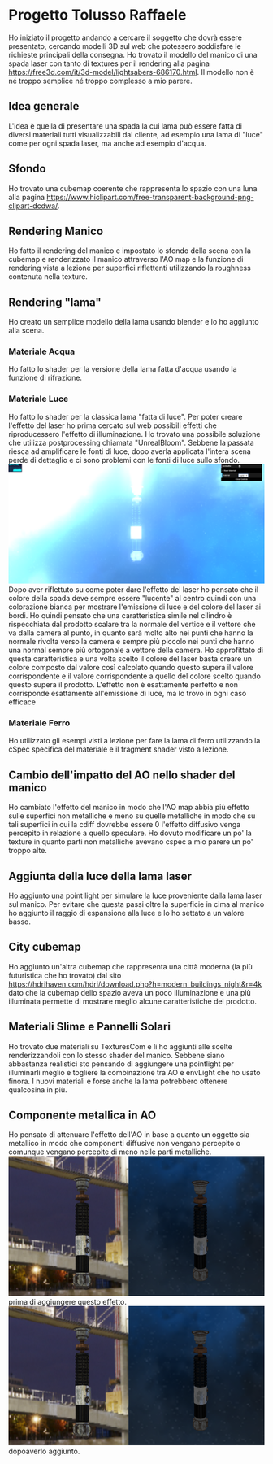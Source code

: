 # Progetto Tolusso Raffaele 
Ho iniziato il progetto andando a cercare il soggetto che dovrà essere presentato, cercando modelli 3D sul web che potessero soddisfare le richieste principali della consegna. Ho trovato il modello del manico di una spada laser con tanto di textures per il rendering alla pagina https://free3d.com/it/3d-model/lightsabers-686170.html. Il modello non è né troppo semplice né troppo complesso a mio parere.
## Idea generale
L'idea è quella di presentare una spada la cui lama può essere fatta di diversi materiali tutti visualizzabili dal cliente, ad esempio una lama di "luce" come per ogni spada laser, ma anche ad esempio d'acqua.
## Sfondo
Ho trovato una cubemap coerente che rappresenta lo spazio con una luna alla pagina https://www.hiclipart.com/free-transparent-background-png-clipart-dcdwa/.
## Rendering Manico
Ho fatto il rendering del manico e impostato lo sfondo della scena con la cubemap e renderizzato il manico attraverso l'AO map e la funzione di rendering vista a lezione per superfici riflettenti utilizzando la roughness contenuta nella texture.
## Rendering "lama" 
Ho creato un semplice modello della lama usando blender e lo ho aggiunto alla scena.
### Materiale Acqua
Ho fatto lo shader per la versione della lama fatta d'acqua usando la funzione di rifrazione.
### Materiale Luce
Ho fatto lo shader per la classica lama "fatta di luce". Per poter creare l'effetto del laser ho prima cercato sul web possibili effetti che riproducessero l'effetto di illuminazione. Ho trovato una possibile soluzione che utilizza postprocessing chiamata "UnrealBloom". Sebbene la passata riesca ad amplificare le fonti di luce, dopo averla applicata l'intera scena perde di dettaglio e ci sono problemi con le fonti di luce sullo sfondo. 
![risultato utilizzando UnrealBloom](images/UnrealBloom.png) 
Dopo aver riflettuto su come poter dare l'effetto del laser ho pensato che il colore della spada deve sempre essere "lucente" al centro quindi con una colorazione bianca per mostrare l'emissione di luce e del colore del laser ai bordi. Ho quindi pensato che una caratteristica simile nel cilindro è rispecchiata dal prodotto scalare tra la normale del vertice e il vettore che va dalla camera al punto, in quanto sarà molto alto nei punti che hanno la normale rivolta verso la camera e sempre più piccolo nei punti che hanno una normal sempre più ortogonale a vettore della camera. Ho approfittato di questa caratteristica e una volta scelto il colore del laser basta creare un colore composto dal valore così calcolato quando questo supera il valore corrispondente e il valore corrispondente a quello del colore scelto quando questo supera il prodotto. L'effetto non è esattamente perfetto e non corrisponde esattamente all'emissione di luce, ma lo trovo in ogni caso efficace
### Materiale Ferro
Ho utilizzato gli esempi visti a lezione per fare la lama di ferro utilizzando la cSpec specifica del materiale e il fragment shader visto a lezione.
## Cambio dell'impatto del AO nello shader del manico
Ho cambiato l'effetto del manico in modo che l'AO map abbia più effetto sulle superfici non metalliche e meno su quelle metalliche in modo che su tali superfici in cui la cdiff dovrebbe essere 0 l'effetto diffusivo venga percepito in relazione a quello speculare. Ho dovuto modificare un po' la texture in quanto parti non metalliche avevano cspec a mio parere un po' troppo alte.
## Aggiunta della luce della lama laser
Ho aggiunto una point light per simulare la luce proveniente dalla lama laser sul manico. Per evitare che questa passi oltre la superficie in cima al manico ho aggiunto il raggio di espansione alla luce e lo ho settato a un valore basso.
## City cubemap 
Ho aggiunto un'altra cubemap che rappresenta una città moderna (la più futuristica che ho trovato) dal sito https://hdrihaven.com/hdri/download.php?h=modern_buildings_night&r=4k dato che la cubemap dello spazio aveva un poco illuminazione e una più illuminata permette di mostrare meglio alcune caratteristiche del prodotto.
## Materiali Slime e Pannelli Solari
Ho trovato due materiali su TexturesCom e li ho aggiunti alle scelte renderizzandoli con lo stesso shader del manico. Sebbene siano abbastanza realistici sto pensando di aggiungere una pointlight per illuminarli meglio e togliere la combinazione tra AO e envLight che ho usato finora. I nuovi materiali e forse anche la lama potrebbero ottenere qualcosina in più.
## Componente metallica in AO
Ho pensato di attenuare l'effetto dell'AO in base a quanto un oggetto sia metallico in modo che componenti diffusive non vengano percepito o comunque vengano percepite di meno nelle parti metalliche.
![prima](images/prima.png) prima di aggiungere questo effetto.
![dopo](images/prima.png) dopoaverlo aggiunto.